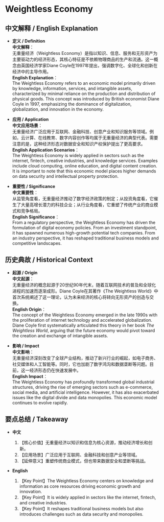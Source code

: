 # Weightless Economy

## 中文解释 / English Explanation

* **定义 / Definition**  
  **中文解释**：  
  无重量经济（Weightless Economy）是指以知识、信息、服务和无形资产为主要驱动力的经济形态，其核心特征是不依赖物理商品的生产和流通。这一概念由英国经济学家Diane Coyle在1997年提出，强调数字化、全球化和创新在经济中的主导作用。  
  **English Explanation**：  
  The Weightless Economy refers to an economic model primarily driven by knowledge, information, services, and intangible assets, characterized by minimal reliance on the production and distribution of physical goods. This concept was introduced by British economist Diane Coyle in 1997, emphasizing the dominance of digitalization, globalization, and innovation in the economy.

* **应用 / Application**  
  **中文应用场景**：  
  无重量经济广泛应用于互联网、金融科技、创意产业和知识服务等领域。例如，云计算、在线教育、数字内容创作等均属于无重量经济的典型代表。需要注意的是，这种经济形态对数据安全和知识产权保护提出了更高要求。  
  **English Application Scenarios**：  
  The Weightless Economy is widely applied in sectors such as the internet, fintech, creative industries, and knowledge services. Examples include cloud computing, online education, and digital content creation. It is important to note that this economic model places higher demands on data security and intellectual property protection.

* **重要性 / Significance**  
  **中文重要性**：  
  从监管角度看，无重量经济推动了数字经济政策的制定；从投资角度看，它催生了大量高增长潜力的科技企业；从行业角度看，它重塑了传统产业的商业模式和竞争格局。  
  **English Significance**：  
  From a regulatory perspective, the Weightless Economy has driven the formulation of digital economy policies. From an investment standpoint, it has spawned numerous high-growth potential tech companies. From an industry perspective, it has reshaped traditional business models and competitive landscapes.

## 历史典故 / Historical Context

* **起源 / Origin**  
  **中文起源**：  
  无重量经济的概念起源于20世纪90年代末，随着互联网技术的普及和全球化进程的加速而逐渐成形。Diane Coyle在其著作《The Weightless World》中首次系统阐述了这一理论，认为未来经济的核心将转向无形资产的创造与交换。  
  **English Origin**：  
  The concept of the Weightless Economy emerged in the late 1990s with the proliferation of internet technology and accelerated globalization. Diane Coyle first systematically articulated this theory in her book *The Weightless World*, arguing that the future economy would pivot toward the creation and exchange of intangible assets.

* **影响 / Impact**  
  **中文影响**：  
  无重量经济深刻改变了全球产业结构，推动了新兴行业的崛起，如电子商务、社交媒体和人工智能等。同时，它也加剧了数字鸿沟和数据垄断等问题。目前，这一经济形态仍在快速发展中。  
  **English Impact**：  
  The Weightless Economy has profoundly transformed global industrial structures, driving the rise of emerging sectors such as e-commerce, social media, and artificial intelligence. However, it has also exacerbated issues like the digital divide and data monopolies. This economic model continues to evolve rapidly.

## 要点总结 / Takeaway

* **中文**  
  1. 【核心价值】无重量经济以知识和信息为核心资源，推动经济增长和创新。
  2. 【应用场景】广泛应用于互联网、金融科技和创意产业等领域。
  3. 【延伸意义】重塑传统商业模式，但也带来数据安全和垄断等挑战。

* **English**  
  1. 【Key Point】The Weightless Economy centers on knowledge and information as core resources driving economic growth and innovation.
  2. 【Key Point】It is widely applied in sectors like the internet, fintech, and creative industries.
  3. 【Key Point】It reshapes traditional business models but also introduces challenges such as data security and monopolies.